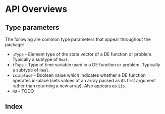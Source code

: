 # API Overviews


## Type parameters

The following are common type parameters that appear throughout the package:

* `uType` - Element type of the state vector of a DE function or problem. Typically a subtype of `Real`.
* `tType` - Type of time variable used in a DE function or problem. Typically a subtype of `Real`.
* `isinplace` - Boolean value which indicates whether a DE function operates in-place (sets values of an array passed as its first argument rather than returning a new array).
  Also appears as `iip`.
* `ND`  - TODO


## Index

```@index
```
